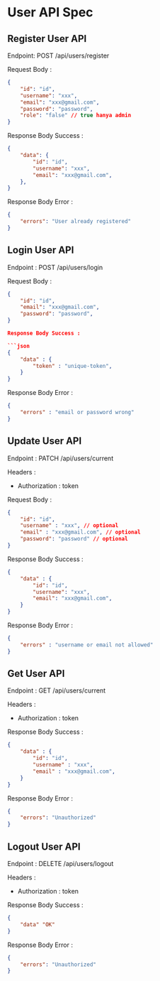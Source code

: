 # User API Spec

## Register User API
Endpoint: POST /api/users/register

Request Body :

```json
{
    "id": "id",
    "username": "xxx",
    "email": "xxx@gmail.com",
    "password": "password",
    "role": "false" // true hanya admin
}
```

Response Body Success :

```json
{
    "data": {
        "id": "id",
        "username": "xxx",
        "email": "xxx@gmail.com",
    },
}
```

Response Body Error :

```json
{
    "errors": "User already registered"
}
```

## Login User API

Endpoint : POST /api/users/login

Request Body :

```json
{
    "id": "id",
    "email": "xxx@gmail.com",
    "password": "password",
}

Response Body Success :

```json
{
    "data" : {
        "token" : "unique-token",
    }
}
```

Response Body Error :

```json
{
    "errors" : "email or password wrong"
}
```

## Update User API

Endpoint : PATCH /api/users/current

Headers :
- Authorization : token

Request Body :

```json
{
    "id": "id",
    "username" : "xxx", // optional
    "email" : "xxx@gmail.com", // optional
    "password": "password" // optional
}
```

Response Body Success :

```json
{
    "data" : {
        "id": "id",
        "username": "xxx",
        "email": "xxx@gmail.com",
    }
}
```
Response Body Error :

```json
{
    "errors" : "username or email not allowed"
}
```

## Get User API

Endpoint : GET /api/users/current

Headers :
- Authorization : token

Response Body Success :

```json
{
    "data" : {
        "id": "id",
        "username" : "xxx",
        "email" : "xxx@gmail.com",
    }
}
```

Response Body Error :

```json
{
    "errors": "Unauthorized"
}
```

## Logout User API

Endpoint : DELETE /api/users/logout

Headers :
- Authorization : token

Response Body Success :

```json
{
    "data" "OK"
}
```

Response Body Error :

```json
{
    "errors": "Unauthorized"
}
```

